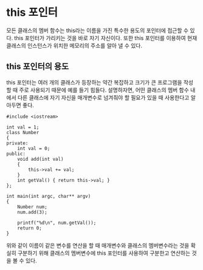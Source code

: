 this 포인터
===========
모든 클래스의 멤버 함수는 this라는 이름을 가진 특수한 용도의 포인터에 접근할 수 있다. this 포인터가 가리키는 것을 바로 자기 자신이다. 또한 this 포인터를 이용하여 현재 클래스의 인스턴스가 위치한 메모리의 주소를 알아 낼 수 있다.

## this 포인터의 용도
this 포인터는 여러 개의 클래스가 등장하는 약간 복잡하고 크기가 큰 프로그램을 작성할 때 주로 사용되기 때문에 예를 들기 힘들다. 설명하자면, 어떤 클래스의 멤버 함수 내에서 다른 클래스에 자기 자신을 매개변수로 넘겨줘야 할 필요가 있을 때 사용한다고 알아두면 좋다.

```
#include <iostream>

int val = 1;
class Number
{
private:
    int val = 0;
public:
    void add(int val)
    {
        this->val += val;
    }
    int getVal() { return this->val; }
};

int main(int argc, char** argv)
{
    Number num;
    num.add(3);

    printf("%d\n", num.getVal());
    return 0;
}
```
위와 같이 이름이 같은 변수를 연산을 할 때 매개변수와 클래스의 멤버변수라는 것을 확실히 구분하기 위해 클래스의 멤버변수에 this 포인터를 사용하여 구분한고 연산하는 것을 볼 수 있다.
